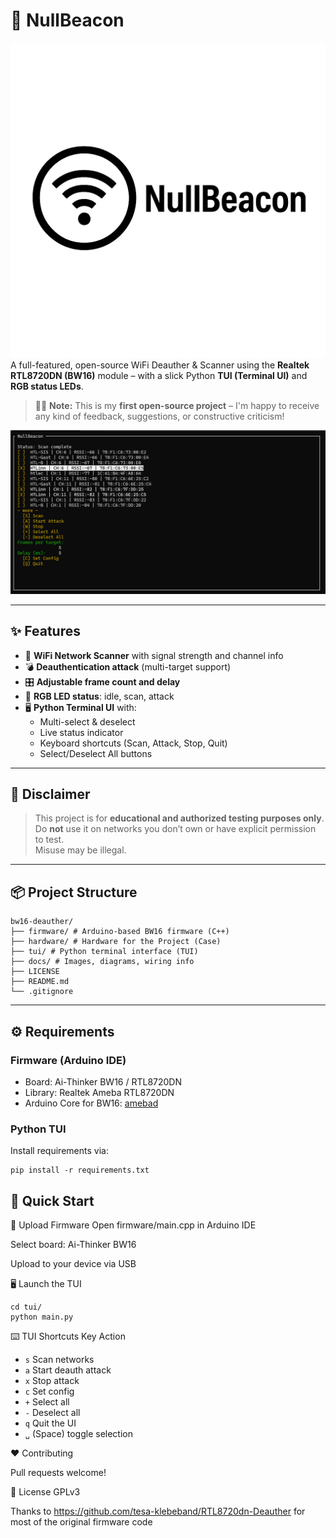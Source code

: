 # 🚨 NullBeacon
![Logo](docs/Logo.png)
A full-featured, open-source WiFi Deauther & Scanner using the **Realtek RTL8720DN (BW16)** module – with a slick Python **TUI (Terminal UI)** and **RGB status LEDs**.

> 🧑‍💻 **Note:** This is my **first open-source project** – I'm happy to receive any kind of feedback, suggestions, or constructive criticism!

![TUI Screenshot](docs/Screenshot_Windows.png)

---

## ✨ Features

- 🔎 **WiFi Network Scanner** with signal strength and channel info
- 💣 **Deauthentication attack** (multi-target support)
- 🎛 **Adjustable frame count and delay**
- 🌈 **RGB LED status**: idle, scan, attack
- 🖥 **Python Terminal UI** with:
  - Multi-select & deselect
  - Live status indicator
  - Keyboard shortcuts (Scan, Attack, Stop, Quit)
  - Select/Deselect All buttons

---

## 🧠 Disclaimer

> This project is for **educational and authorized testing purposes only**.  
> Do **not** use it on networks you don’t own or have explicit permission to test.  
> Misuse may be illegal.

---

## 📦 Project Structure
```
bw16-deauther/
├── firmware/ # Arduino-based BW16 firmware (C++)
├── hardware/ # Hardware for the Project (Case)
├── tui/ # Python terminal interface (TUI)
├── docs/ # Images, diagrams, wiring info
├── LICENSE
├── README.md
└── .gitignore
```
---

## ⚙️ Requirements

### Firmware (Arduino IDE)

- Board: Ai-Thinker BW16 / RTL8720DN
- Library: Realtek Ameba RTL8720DN
- Arduino Core for BW16: [amebad](https://github.com/ambiot/ambd_arduino)

### Python TUI

Install requirements via:

```
pip install -r requirements.txt
```
## 🚀 Quick Start

📡 Upload Firmware
Open firmware/main.cpp in Arduino IDE

Select board: Ai-Thinker BW16

Upload to your device via USB

🖥 Launch the TUI
```
cd tui/
python main.py
```
⌨️ TUI Shortcuts
Key	Action
- `s`	Scan networks
- `a`	Start deauth attack
- `x`	Stop attack
- `c`	Set config
- `+`	Select all
- `-`	Deselect all
- `q`	Quit the UI
- `␣`	(Space) toggle selection

❤️ Contributing

Pull requests welcome!

📝 License
GPLv3

Thanks to https://github.com/tesa-klebeband/RTL8720dn-Deauther  for most of the original firmware code